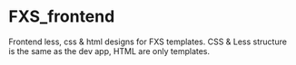 # FXS_frontend
Frontend less, css &amp; html designs for FXS templates.
CSS & Less structure is the same as the dev app, HTML are only templates.
